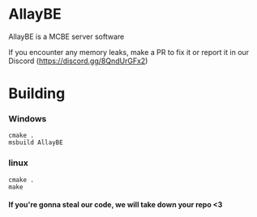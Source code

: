 # AllayBE
AllayBE is a MCBE server software

If you encounter any memory leaks, make a PR to fix it or report it in our Discord (https://discord.gg/8QndUrGFx2)

# Building

### Windows
```
cmake .
msbuild AllayBE
```

### linux

```
cmake .
make
```

#### If you're gonna steal our code, we will take down your repo <3
